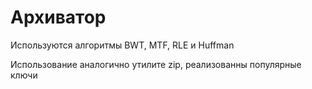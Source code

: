 # Архиватор
Используются алгоритмы BWT, MTF, RLE и Huffman

Использование аналогично утилите zip, реализованны популярные ключи 
